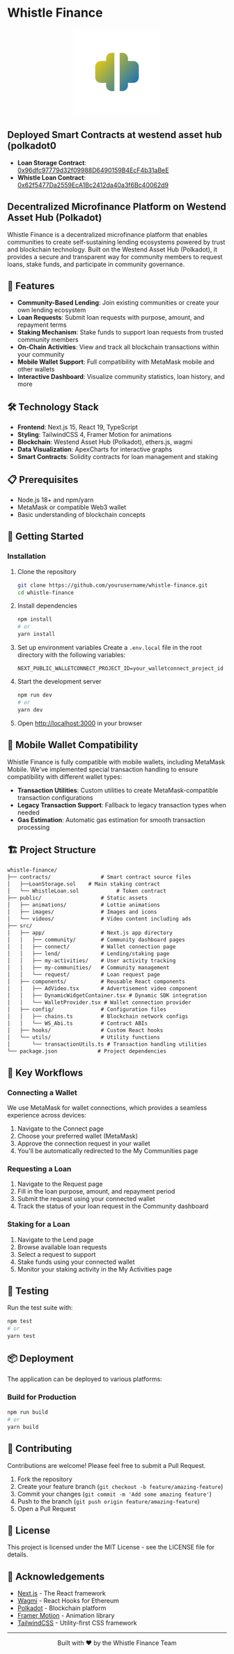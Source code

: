 # Whistle Finance

<p align="center">
  <img src="/public/images/whistle-logo.svg" alt="Whistle Finance Logo" width="200" />
</p>

## Deployed Smart Contracts at westend asset hub (polkadot0

- **Loan Storage Contract**: [0x96dfc97779d32f09988D6490159B4EcF4b31aBeE](https://assethub-westend.subscan.io/account/0x96dfc97779d32f09988d6490159b4ecf4b31abee)
- **Whistle Loan Contract**: [0x62f5477Da2559EcA1Bc2412da40a3f6Bc40062d9](https://assethub-westend.subscan.io/account/0x62f5477da2559eca1bc2412da40a3f6bc40062d9)

## Decentralized Microfinance Platform on Westend Asset Hub (Polkadot)

Whistle Finance is a decentralized microfinance platform that enables communities to create self-sustaining lending ecosystems powered by trust and blockchain technology. Built on the Westend Asset Hub (Polkadot), it provides a secure and transparent way for community members to request loans, stake funds, and participate in community governance.

## 🌟 Features

- **Community-Based Lending**: Join existing communities or create your own lending ecosystem
- **Loan Requests**: Submit loan requests with purpose, amount, and repayment terms
- **Staking Mechanism**: Stake funds to support loan requests from trusted community members
- **On-Chain Activities**: View and track all blockchain transactions within your community
- **Mobile Wallet Support**: Full compatibility with MetaMask mobile and other wallets
- **Interactive Dashboard**: Visualize community statistics, loan history, and more

## 🛠️ Technology Stack

- **Frontend**: Next.js 15, React 19, TypeScript
- **Styling**: TailwindCSS 4, Framer Motion for animations
- **Blockchain**: Westend Asset Hub (Polkadot), ethers.js, wagmi
- **Data Visualization**: ApexCharts for interactive graphs
- **Smart Contracts**: Solidity contracts for loan management and staking

## 📋 Prerequisites

- Node.js 18+ and npm/yarn
- MetaMask or compatible Web3 wallet
- Basic understanding of blockchain concepts

## 🚀 Getting Started

### Installation

1. Clone the repository
   ```bash
   git clone https://github.com/yourusername/whistle-finance.git
   cd whistle-finance
   ```

2. Install dependencies
   ```bash
   npm install
   # or
   yarn install
   ```

3. Set up environment variables
   Create a `.env.local` file in the root directory with the following variables:
   ```
   NEXT_PUBLIC_WALLETCONNECT_PROJECT_ID=your_walletconnect_project_id
   ```

4. Start the development server
   ```bash
   npm run dev
   # or
   yarn dev
   ```

5. Open [http://localhost:3000](http://localhost:3000) in your browser

## 📱 Mobile Wallet Compatibility

Whistle Finance is fully compatible with mobile wallets, including MetaMask Mobile. We've implemented special transaction handling to ensure compatibility with different wallet types:

- **Transaction Utilities**: Custom utilities to create MetaMask-compatible transaction configurations
- **Legacy Transaction Support**: Fallback to legacy transaction types when needed
- **Gas Estimation**: Automatic gas estimation for smooth transaction processing

## 🏗️ Project Structure

```
whistle-finance/
├── contracts/                # Smart contract source files
│   ├──LoanStorage.sol    # Main staking contract
│   └── WhistleLoan.sol            # Token contract
├── public/                   # Static assets
│   ├── animations/           # Lottie animations
│   ├── images/               # Images and icons
│   └── videos/               # Video content including ads
├── src/
│   ├── app/                  # Next.js app directory
│   │   ├── community/        # Community dashboard pages
│   │   ├── connect/          # Wallet connection page
│   │   ├── lend/             # Lending/staking page
│   │   ├── my-activities/    # User activity tracking
│   │   ├── my-communities/   # Community management
│   │   └── request/          # Loan request page
│   ├── components/           # Reusable React components
│   │   ├── AdVideo.tsx       # Advertisement video component
│   │   ├── DynamicWidgetContainer.tsx # Dynamic SDK integration
│   │   └── WalletProvider.tsx # Wallet connection provider
│   ├── config/               # Configuration files
│   │   ├── chains.ts         # Blockchain network configs
│   │   └── WS_Abi.ts         # Contract ABIs
│   ├── hooks/                # Custom React hooks
│   └── utils/                # Utility functions
│       └── transactionUtils.ts # Transaction handling utilities
└── package.json             # Project dependencies
```

## 🔄 Key Workflows

### Connecting a Wallet

We use MetaMask for wallet connections, which provides a seamless experience across devices:

1. Navigate to the Connect page
2. Choose your preferred wallet (MetaMask)
3. Approve the connection request in your wallet
4. You'll be automatically redirected to the My Communities page

### Requesting a Loan

1. Navigate to the Request page
2. Fill in the loan purpose, amount, and repayment period
3. Submit the request using your connected wallet
4. Track the status of your loan request in the Community dashboard

### Staking for a Loan

1. Navigate to the Lend page
2. Browse available loan requests
3. Select a request to support
4. Stake funds using your connected wallet
5. Monitor your staking activity in the My Activities page

## 🧪 Testing

Run the test suite with:

```bash
npm test
# or
yarn test
```

## 📦 Deployment

The application can be deployed to various platforms:

### Build for Production

```bash
npm run build
# or
yarn build
```


## 🤝 Contributing

Contributions are welcome! Please feel free to submit a Pull Request.

1. Fork the repository
2. Create your feature branch (`git checkout -b feature/amazing-feature`)
3. Commit your changes (`git commit -m 'Add some amazing feature'`)
4. Push to the branch (`git push origin feature/amazing-feature`)
5. Open a Pull Request

## 📄 License

This project is licensed under the MIT License - see the LICENSE file for details.

## 🙏 Acknowledgements

- [Next.js](https://nextjs.org/) - The React framework
- [Wagmi](https://wagmi.sh/) - React Hooks for Ethereum
- [Polkadot](https://polkadot.network/) - Blockchain platform
- [Framer Motion](https://www.framer.com/motion/) - Animation library
- [TailwindCSS](https://tailwindcss.com/) - Utility-first CSS framework

---

<p align="center">Built with ❤️ by the Whistle Finance Team</p>
